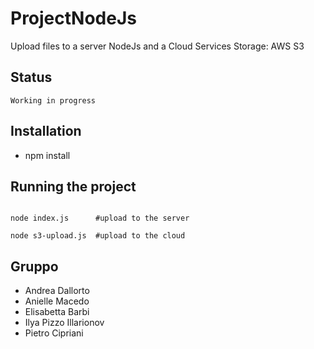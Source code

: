 # ProjectNodeJs

Upload files to a server NodeJs and a Cloud Services Storage: AWS S3

## Status

```
Working in progress
```

## Installation

- npm install

## Running the project

```

node index.js      #upload to the server

node s3-upload.js  #upload to the cloud
```

## Gruppo

* Andrea Dallorto
* Anielle Macedo
* Elisabetta Barbi
* Ilya Pizzo Illarionov
* Pietro Cipriani


  

